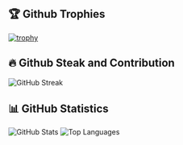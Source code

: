 ## 🏆 Github Trophies
[![trophy](https://github-profile-trophy.vercel.app/?username=LakshayBaijal&theme=onedark)](https://github.com/ryo-ma/github-profile-trophy)


## 🔥 Github Steak and Contribution
![GitHub Streak](https://github-readme-streak-stats.herokuapp.com/?user=LakshayBaijal&theme=dark)


## 📊 GitHub Statistics
![GitHub Stats](https://github-readme-stats.vercel.app/api?username=LakshayBaijal&show_icons=true&theme=radical)
![Top Languages](https://github-readme-stats.vercel.app/api/top-langs/?username=LakshayBaijal&layout=compact&theme=radical)

